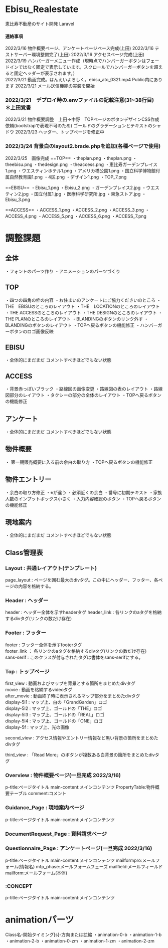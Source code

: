 # Ebisu_Realestate
恵比寿不動産のサイト開発 Laravel

#### 連絡事項
2022/3/16 物件概要ページ、アンケートページベース完成(上田)
2022/3/16 テストサーバー環境整備完了(上田)
2022/3/16 アクセスページ完成(上田)  
2022/3/19 ハンバーガーメニュー作成（現時点でハンバーガーボタンはフェードインではなく固定で表示しています。スクロールでハンバーガーボタンを超えると固定ヘッダーが表示されます。）  
2022/3/21 動画完成。はんえいよろしく。ebisu_ato_0321.mp4 Public内にあります
2022/3/21 メール送信機能の実装を開始
### 2022/3/21　デプロイ時の.envファイルの記載注意(31~38行目)　＊上田覚書
2022/3/21 物件概要調整　上田→中野　TOPページのボタンデザインCSS作成依頼(bootstrapで表現不可のため)
ゴールドのグラデーションとテキストのシャドウ
2022/3/23 ヘッダー、トップページを修正中
### 2022/3/24 背景白のlayout2.brade.phpを追加(各種ページで使用)
2022/3/25　画像完成
==TOP==
・theplan.png
・theplan.png
・theebisu.png
・thedesign.png
・theaccess.png
・恵比寿ガーデンプレイス1.png
・ウエスティンホテル1.png
・アメリカ橋公園1.png
・国立科学博物館付属自然教育園1.png
・4区.png
・デザイン1.png
・TOP_7.png

==EBISU==
・Ebisu_1.png
・Ebisu_2.png
・ガーデンプレイス2.jpg
・ウエスティン2.jpg
・国立付属1.jpg
・医療科学研究所.jpg
・東急ストア.jpg
・Ebisu_3.png

==ACCESS==
・ACCESS_1.png
・ACCESS_2.png
・ACCESS_3.png
・ACCESS_4.png
・ACCESS_5.png
・ACCESS_6.png
・ACCESS_7.png


# 調整課題
## 全体
・フォントのパーツ作り
・アニメーションのパーツづくり

## TOP
・四つの四角の枠の内容
・お住まいのアンケートにご協力くださいのところ
・THE　EBISUのところのレイアウト
・THE　LOCATIONのところのレイアウト
・THE ACCESSのところのレイアウト
・THE DESIGNのところのレイアウト
・THE PLANのところのレイアウト
・BLANDINGのボタンのリンク外す
・BLANDINGのボタンのレイアウト
・TOPへ戻るボタンの機能修正
・ハンバーガーボタンのロゴ画像反映

## EBISU
・全体的にまだまだ
コメントすべきほどでもない状態

## ACCESS
・背景赤っぽいブラック
・路線図の画像変更
・路線図の表のレイアウト
・路線図部分のレイアウト
・タクシーの部分の全体のレイアウト
・TOPへ戻るボタンの機能修正

## アンケート
・全体的にまだまだ
コメントすべきほどでもない状態

## 物件概要
・ 第一期販売概要に入る前の余白の取り方
・TOPへ戻るボタンの機能修正

## 物件エントリー
・余白の取り方修正
・※が違う
・必須近くの余白
・番号に初期テキスト
・家族人数のインプットボックス小さく
・入力内容確認のボタン
・TOPへ戻るボタンの機能修正

## 現地案内
・全体的にまだまだ
コメントすべきほどでもない状態






## Class管理表
### Layout : 共通レイアウト(テンプレート)
page_layout : ページを囲む最大のdivタグ。この中にヘッダー、フッター、各ページの内容を格納する。  

### Header : ヘッダー
header : ヘッダー全体を示すheaderタグ
header_link : 各リンクのaタグを格納するdivタグ(リンクの数だけ存在)  

### Footer : フッター
footer : フッター全体を示すfooterタグ  
footer_link ： 各リンクのaタグを格納するdivタグ(リンクの数だけ存在)  
sans-serif : このクラスが付与されたタグは書体をsans-serifにする。  

### Top : トップページ
first_view : 動画およびマップを背景とする箇所をまとめたdivタグ  
movie : 動画を格納するvideoタグ  
after_movie : 動画終了時に表示されるマップ部分をまとめたdivタグ  
display-5l1 : マップ上、白の「GrandGarden」ロゴ  
display-5l2 : マップ上、ゴールドの「THE」ロゴ  
display-5l3 : マップ上、ゴールドの「REAL」ロゴ  
display-5l4 : マップ上、ゴールドの「ONE」ロゴ  
display-5f : マップ上、光の画像

second_view : アクセス情報やエントリー情報など黒い背景の箇所をまとめたdivタグ  

third_view : 「Read More」のボタンが複数ある白背景の箇所をまとめたdivタグ  

### Overview : 物件概要ページ(一旦完成 2022/3/16)
p-title:ページタイトル
main-content:メインコンテンツ
PropertyTable:物件概要テーブル
comment:コメント

### Guidance_Page : 現地案内ページ
p-title:ページタイトル
main-content:メインコンテンツ

### DocumentRequest_Page : 資料請求ページ


### Questionnaire_Page : アンケートページ(一旦完成 2022/3/16)
p-title:ページタイトル
main-content:メインコンテンツ
mailformpro:メールフォーム(情報名)
mfp_phase:メールフォームフェーズ
mailfield:メールフィールド
mailform:メールフォーム(本体)


### :CONCEPT
p-title:ページタイトル
main-content:メインコンテンツ


# animationパーツ
Class名-開始タイミング[s]-方向または拡縮
・animation-0-b
・animation-1-b
・animation-2-b
・animation-0-zm
・animation-1-zm
・animation-2-zm

